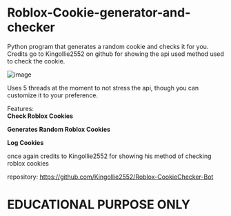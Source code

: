 # Roblox-Cookie-generator-and-checker
Python program that generates a random cookie and checks it for you. Credits go to Kingollie2552 on github for showing the api used method used to check the cookie.

![image](https://user-images.githubusercontent.com/49081161/180919997-63d14bfc-a99b-460e-94a8-476f1d792b4d.png)

Uses 5 threads at the moment to not stress the api, though you can customize it to your preference.

Features:
<b> <br>
Check Roblox Cookies <br>

Generates Random Roblox Cookies
  
Log Cookies

</b>

once again credits to Kingollie2552 for showing his method of checking roblox cookies

repository:
https://github.com/Kingollie2552/Roblox-CookieChecker-Bot

# EDUCATIONAL PURPOSE ONLY
